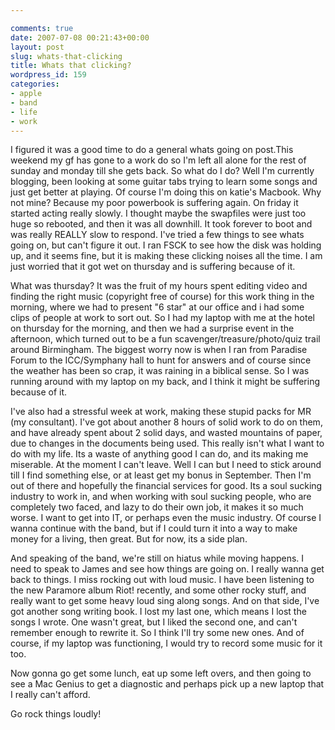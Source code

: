 ```yaml
---

comments: true
date: 2007-07-08 00:21:43+00:00
layout: post
slug: whats-that-clicking
title: Whats that clicking?
wordpress_id: 159
categories:
- apple
- band
- life
- work
---
```


I figured it was a good time to do a general whats going on post.This weekend my gf has gone to a work do so I'm left all alone for the rest of sunday and monday till she gets back. So what do I do? Well I'm currently blogging, been looking at some guitar tabs trying to learn some songs and just get better at playing.
Of course I'm doing this on katie's Macbook. Why not mine? Because my poor powerbook is suffering again. On friday it started acting really slowly. I thought maybe the swapfiles were just too huge so rebooted, and then it was all downhill. It took forever to boot and was really REALLY slow to respond. I've tried a few things to see whats going on, but can't figure it out. I ran FSCK to see how the disk was holding up, and it seems fine, but it is making these clicking noises all the time. I am just worried that it got wet on thursday and is suffering because of it.




What was thursday? It was the fruit of my hours spent editing video and finding the right music (copyright free of course) for this work thing in the morning, where we had to present "6 star" at our office and i had some clips of people at work to sort out. So I had my laptop with me at the hotel on thursday for the morning, and then we had a surprise event in the afternoon, which turned out to be a fun scavenger/treasure/photo/quiz trail around Birmingham. The biggest worry now is when I ran from Paradise Forum to the ICC/Symphany hall to hunt for answers and of course since the weather has been so crap, it was raining in a biblical sense. So I was running around with my laptop on my back, and I think it might be suffering because of it.




I've also had a stressful week at work, making these stupid packs for MR (my consultant). I've got about another 8 hours of solid work to do on them, and have already spent about 2 solid days, and wasted mountains of paper, due to changes in the documents being used.
This really isn't what I want to do with my life. Its a waste of anything good I can do, and its making me miserable. At the moment I can't leave. Well I can but I need to stick around till I find something else, or at least get my bonus in September. Then I'm out of there and hopefully the financial services for good. Its a soul sucking industry to work in, and when working with soul sucking people, who are completely two faced, and lazy to do their own job, it makes it so much worse. I want to get into IT, or perhaps even the music industry. Of course I wanna continue with the band, but if I could turn it into a way to make money for a living, then great. But for now, its a side plan.




And speaking of the band, we're still on hiatus while moving happens. I need to speak to James and see how things are going on. I really wanna get back to things. I miss rocking out with loud music. I have been listening to the new Paramore album Riot! recently, and some other rocky stuff, and really want to get some heavy loud sing along songs. And on that side, I've got another song writing book. I lost my last one, which means I lost the songs I wrote. One wasn't great, but I liked the second one, and can't remember enough to rewrite it. So I think I'll try some new ones.
And of course, if my laptop was functioning, I would try to record some music for it too.




Now gonna go get some lunch, eat up some left overs, and then going to see a Mac Genius to get a diagnostic and perhaps pick up a new laptop that I really can't afford.




Go rock things loudly!
